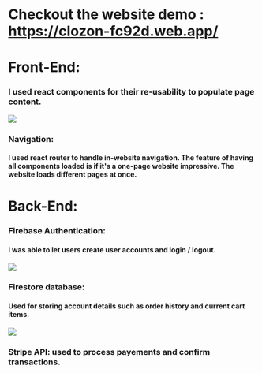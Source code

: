 # Checkout the website demo : https://clozon-fc92d.web.app/

# Front-End: 
### I used react components for their re-usability to populate page content. 
![](Front-End.gif)

### Navigation: 
#### I used react router to handle in-website navigation. The feature of having all components loaded is if it's a one-page website impressive. The website loads different pages at once.

# Back-End:

### Firebase Authentication: 
#### I was able to let users create user accounts and login / logout. 
![](Authentication.gif)

### Firestore database: 
#### Used for storing account details such as order history and current cart items.
![](Cart.gif)

### Stripe API: used to process payements and confirm transactions. 

